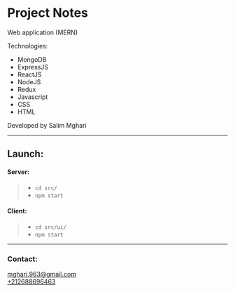 # Project Notes

Web application (MERN)   

Technologies:
- MongoDB
- ExpressJS
- ReactJS
- NodeJS
- Redux
- Javascript
- CSS
- HTML

Developed by Salim Mghari 

---

## Launch:

#### Server:

> - `cd src/`
> - `npm start`

#### Client:

> - `cd src/ui/`
> - `npm start`

---

### Contact:

<mghari.963@gmail.com>  
<a href="call:+212688696463">+212688696463</a>
